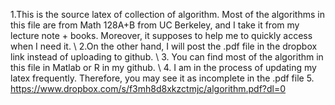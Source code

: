 1.This is the source latex of collection of algorithm. Most of the algorithms in this file are from Math 128A+B from UC Berkeley, and I take it from my lecture note + books. Moreover, it supposes to help me to quickly access when I need it. \\
2.On the other hand, I will post the .pdf file in the dropbox link instead of uploading to github. \\
3. You can find most of the algorithm in this file in Matlab or R in my github. \\
4. I am in the process of updating my latex frequently. Therefore, you may see it as incomplete in the .pdf file 
5. https://www.dropbox.com/s/f3mh8d8xkzctmjc/algorithm.pdf?dl=0
